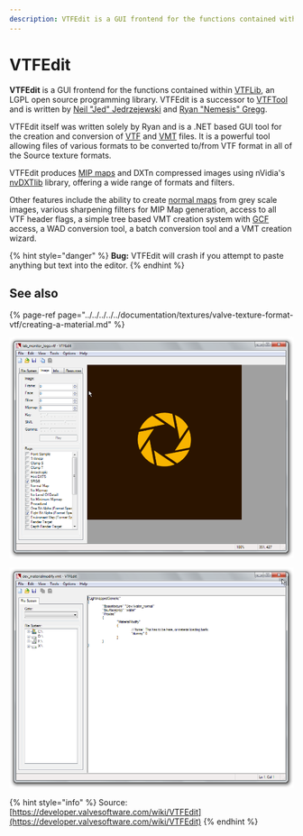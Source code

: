 ```yaml
---
description: VTFEdit is a GUI frontend for the functions contained within VTFLib
---
```


# VTFEdit

**VTFEdit** is a GUI frontend for the functions contained within [VTFLib](https://developer.valvesoftware.com/wiki/VTFLib), an LGPL open source programming library. VTFEdit is a successor to [VTFTool](https://developer.valvesoftware.com/wiki/VTFTool) and is written by [Neil "Jed" Jedrzejewski](https://developer.valvesoftware.com/wiki/User:Wunderboy) and [Ryan "Nemesis" Gregg](https://developer.valvesoftware.com/wiki/User:Nem).

VTFEdit itself was written solely by Ryan and is a .NET based GUI tool for the creation and conversion of [VTF](https://developer.valvesoftware.com/wiki/VTF) and [VMT](https://developer.valvesoftware.com/wiki/VMT) files. It is a powerful tool allowing files of various formats to be converted to/from VTF format in all of the Source texture formats.

VTFEdit produces [MIP maps](https://developer.valvesoftware.com/wiki/MIP_Mapping) and DXTn compressed images using nVidia's [nvDXTlib](http://developer.nvidia.com/object/dds_utilities.html) library, offering a wide range of formats and filters.

Other features include the ability to create [normal maps](https://developer.valvesoftware.com/wiki/Normal_Maps) from grey scale images, various sharpening filters for MIP Map generation, access to all VTF header flags, a simple tree based VMT creation system with [GCF](https://developer.valvesoftware.com/wiki/GCF) access, a WAD conversion tool, a batch conversion tool and a VMT creation wizard.

{% hint style="danger" %}
**Bug:** VTFEdit will crash if you attempt to paste anything but text into the editor.
{% endhint %}

## See also

{% page-ref page="../../../../../documentation/textures/valve-texture-format-vtf/creating-a-material.md" %}

![](../../../../../.gitbook/assets/vtfedit1.png)

![](../../../../../.gitbook/assets/vtfedit2.png)

{% hint style="info" %}
Source: [https://developer.valvesoftware.com/wiki/VTFEdit](https://developer.valvesoftware.com/wiki/VTFEdit)
{% endhint %}

